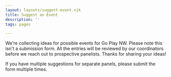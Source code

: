 ```yaml
---
layout: layouts/suggest-event.njk
title: Suggest an Event
description: ''
tags: pages

---
```


We're collecting ideas for possible events for Go Play NW. Please note this isn't a submission form. All the entries will be reviewed by our coordinators before we reach out to prospective panelists. Thanks for sharing your ideas!

If you have multiple suggestions for separate panels, please submit the form multiple times.
